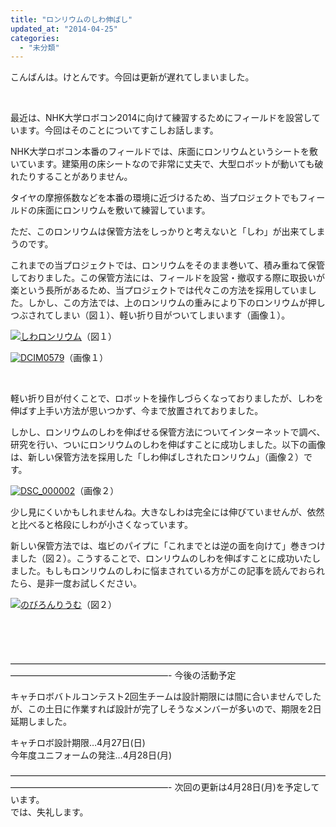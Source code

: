 ```yaml
---
title: "ロンリウムのしわ伸ばし"
updated_at: "2014-04-25"
categories: 
  - "未分類"
---
```


こんばんは。けとんです。今回は更新が遅れてしまいました。

 

最近は、NHK大学ロボコン2014に向けて練習するためにフィールドを設営しています。今回はそのことについてすこしお話します。

NHK大学ロボコン本番のフィールドでは、床面にロンリウムというシートを敷いています。建築用の床シートなので非常に丈夫で、大型ロボットが動いても破れたりすることがありません。

タイヤの摩擦係数などを本番の環境に近づけるため、当プロジェクトでもフィールドの床面にロンリウムを敷いて練習しています。

ただ、このロンリウムは保管方法をしっかりと考えないと「しわ」が出来てしまうのです。

これまでの当プロジェクトでは、ロンリウムをそのまま巻いて、積み重ねて保管しておりました。この保管方法には、フィールドを設営・撤収する際に取扱いが楽という長所があるため、当プロジェクトでは代々この方法を採用していました。しかし、この方法では、上のロンリウムの重みにより下のロンリウムが押しつぶされてしまい（図１）、軽い折り目がついてしまいます（画像１）。

[![しわロンリウム](images/3a8970dfd274d7d59ecfa1c6643f2b50-300x177.png)](http://technouskit.net/blog/wp-content/uploads/2014/04/3a8970dfd274d7d59ecfa1c6643f2b50.png)（図１）

[![DCIM0579](images/DCIM0579-300x168.jpg)](http://technouskit.net/blog/wp-content/uploads/2013/12/DCIM0579.jpg)（画像１）

 

軽い折り目が付くことで、ロボットを操作しづらくなっておりましたが、しわを伸ばす上手い方法が思いつかず、今まで放置されておりました。

しかし、ロンリウムのしわを伸ばせる保管方法についてインターネットで調べ、研究を行い、ついにロンリウムのしわを伸ばすことに成功しました。以下の画像は、新しい保管方法を採用した「しわ伸ばしされたロンリウム」（画像２）です。

[![DSC_000002](images/DSC_000002-300x168.jpg)](http://technouskit.net/blog/wp-content/uploads/2014/04/DSC_000002.jpg)（画像２）

少し見にくいかもしれませんね。大きなしわは完全には伸びていませんが、依然と比べると格段にしわが小さくなっています。

新しい保管方法では、塩ビのパイプに「これまでとは逆の面を向けて」巻きつけました（図２）。こうすることで、ロンリウムのしわを伸ばすことに成功いたしました。もしもロンリウムのしわに悩まされている方がこの記事を読んでおられたら、是非一度お試しください。

[![のびろんりうむ](images/136fce44c459a27e94813f973d145a6e-300x263.png)](http://technouskit.net/blog/wp-content/uploads/2014/04/136fce44c459a27e94813f973d145a6e.png)（図２）

 

 

——————————————————————————————————————————————————————- 
今後の活動予定

キャチロボバトルコンテスト2回生チームは設計期限には間に合いませんでしたが、この土日に作業すれば設計が完了しそうなメンバーが多いので、期限を2日延期しました。

キャチロボ設計期限…4月27日(日)  
今年度ユニフォームの発注…4月28日(月)

——————————————————————————————————————————————————————- 
次回の更新は4月28日(月)を予定しています。  
では、失礼します。
